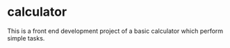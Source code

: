 # calculator
This is a front end development project of a basic calculator which perform simple tasks.
